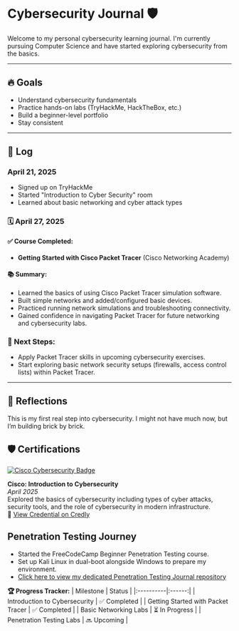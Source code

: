 # Cybersecurity Journal 🛡️

Welcome to my personal cybersecurity learning journal. I'm currently pursuing Computer Science and have started exploring cybersecurity from the basics.

---

## 🔥 Goals
- Understand cybersecurity fundamentals
- Practice hands-on labs (TryHackMe, HackTheBox, etc.)
- Build a beginner-level portfolio
- Stay consistent

---

## 📆 Log

### April 21, 2025
- Signed up on TryHackMe
- Started "Introduction to Cyber Security" room
- Learned about basic networking and cyber attack types
### 🗓️ April 27, 2025

#### ✅ Course Completed:
- **Getting Started with Cisco Packet Tracer** (Cisco Networking Academy)

#### 📚 Summary:
- Learned the basics of using Cisco Packet Tracer simulation software.
- Built simple networks and added/configured basic devices.
- Practiced running network simulations and troubleshooting connectivity.
- Gained confidence in navigating Packet Tracer for future networking and cybersecurity labs.

### 🎯 Next Steps:
- Apply Packet Tracer skills in upcoming cybersecurity exercises.
- Start exploring basic network security setups (firewalls, access control lists) within Packet Tracer.

---

## 🧠 Reflections
This is my first real step into cybersecurity. I might not have much now, but I’m building brick by brick.


## 🛡️ Certifications
[![Cisco Cybersecurity Badge](https://images.credly.com/size/110x110/images/8e0f0e60-e02c-4e31-8e8e-0795e8e38b85/image.png)](https://www.credly.com/badges/7765f5fc-01eb-42a4-b4d2-81fce62b33ca/public_url)


**Cisco: Introduction to Cybersecurity**  
_April 2025_  
Explored the basics of cybersecurity including types of cyber attacks, security tools, and the role of cybersecurity in modern infrastructure.  
🔗 [View Credential on Credly](https://www.credly.com/badges/7765f5fc-01eb-42a4-b4d2-81fce62b33ca/public_url)

## Penetration Testing Journey
- Started the FreeCodeCamp Beginner Penetration Testing course.
- Set up Kali Linux in dual-boot alongside Windows to prepare my environment.
- [Click here to view my dedicated Penetration Testing Journal repository](https://github.com/Pranavbarathi05/Penetration-testing.git)




**🏆 Progress Tracker:**
| Milestone | Status |
|:----------|:------:|
| Introduction to Cybersecurity | ✅ Completed |
| Getting Started with Packet Tracer | ✅ Completed |
| Basic Networking Labs | ⏳ In Progress |
| Penetration Testing Labs | 🔜 Upcoming |

